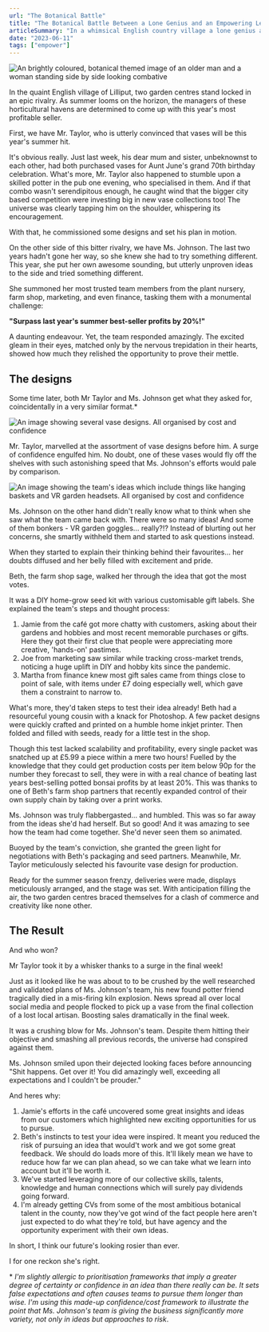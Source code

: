 ```yaml
---
url: "The Botanical Battle"
title: "The Botanical Battle Between a Lone Genius and an Empowering Leader"
articleSummary: "In a whimsical English country village a lone genius and an empowering leader compete for this summer's most profitable botanical gift. But who will triumph?"
date: "2023-06-11"
tags: ["empower"]
---
```


<image src="../media/2023-06-11_lilliput-botanical-battle-hero.png" alt="An brightly coloured, botanical themed image of an older man and a woman standing side by side looking combative">

In the quaint English village of Lilliput, two garden centres stand locked in an epic rivalry. As summer looms on the horizon, the managers of these horticultural havens are determined to come up with this year's most profitable seller.

First, we have Mr. Taylor, who is utterly convinced that vases will be this year's summer hit.

It's obvious really. Just last week, his dear mum and sister, unbeknownst to each other, had both purchased vases for Aunt June's grand 70th birthday celebration. What's more, Mr. Taylor also happened to stumble upon a skilled potter in the pub one evening, who specialised in them. And if that combo wasn't serendipitous enough, he caught wind that the bigger city based competition were investing big in new vase collections too! The universe was clearly tapping him on the shoulder, whispering its encouragement.

With that, he commissioned some designs and set his plan in motion.

On the other side of this bitter rivalry, we have Ms. Johnson. The last two years hadn't gone her way, so she knew she had to try something different. This year, she put her own awesome sounding, but utterly unproven ideas to the side and tried something different.

She summoned her most trusted team members from the plant nursery, farm shop, marketing, and even finance, tasking them with a monumental challenge:

**"Surpass last year's summer best-seller profits by 20%!"**

A daunting endeavour. Yet, the team responded amazingly. The excited gleam in their eyes, matched only by the nervous trepidation in their hearts, showed how much they relished the opportunity to prove their mettle.

## The designs

Some time later, both Mr Taylor and Ms. Johnson get what they asked for, coincidentally in a very similar format.\*

<image src="../media/2023-06-11_ taylor-ideas.png" alt="An image showing several vase designs. All organised by cost and confidence">

Mr. Taylor, marvelled at the assortment of vase designs before him. A surge of confidence engulfed him. No doubt, one of these vases would fly off the shelves with such astonishing speed that Ms. Johnson's efforts would pale by comparison.

<image src="../media/2023-06-11_johnson-ideas.png" alt="An image showing the team's ideas which include things like hanging baskets and VR garden headsets. All organised by cost and confidence">

Ms. Johnson on the other hand didn't really know what to think when she saw what the team came back with. There were so many ideas! And some of them bonkers - VR garden goggles... really?!? Instead of blurting out her concerns, she smartly withheld them and started to ask questions instead.

When they started to explain their thinking behind their favourites... her doubts diffused and her belly filled with excitement and pride.

Beth, the farm shop sage, walked her through the idea that got the most votes.

It was a DIY home-grow seed kit with various customisable gift labels. She explained the team's steps and thought process:

1. Jamie from the café got more chatty with customers, asking about their gardens and hobbies and most recent memorable purchases or gifts. Here they got their first clue that people were appreciating more creative, 'hands-on' pastimes.
2. Joe from marketing saw similar while tracking cross-market trends, noticing a huge uplift in DIY and hobby kits since the pandemic.
3. Martha from finance knew most gift sales came from things close to point of sale, with items under £7 doing especially well, which gave them a constraint to narrow to.

What's more, they'd taken steps to test their idea already! Beth had a resourceful young cousin with a knack for Photoshop. A few packet designs were quickly crafted and printed on a humble home inkjet printer. Then folded and filled with seeds, ready for a little test in the shop.

Though this test lacked scalability and profitability, every single packet was snatched up at £5.99 a piece within a mere two hours! Fuelled by the knowledge that they could get production costs per item below 90p for the number they forecast to sell, they were in with a real chance of beating last years best-selling potted bonsai profits by at least 20%. This was thanks to one of Beth's farm shop partners that recently expanded control of their own supply chain by taking over a print works.

Ms. Johnson was truly flabbergasted... and humbled. This was so far away from the ideas she'd had herself. But so good! And it was amazing to see how the team had come together. She'd never seen them so animated.

Buoyed by the team's conviction, she granted the green light for negotiations with Beth's packaging and seed partners. Meanwhile, Mr. Taylor meticulously selected his favourite vase design for production.

Ready for the summer season frenzy, deliveries were made, displays meticulously arranged, and the stage was set. With anticipation filling the air, the two garden centres braced themselves for a clash of commerce and creativity like none other.

## The Result

And who won?

Mr Taylor took it by a whisker thanks to a surge in the final week!

Just as it looked like he was about to to be crushed by the well researched and validated plans of Ms. Johnson's team, his new found potter friend tragically died in a mis-firing kiln explosion. News spread all over local social media and people flocked to pick up a vase from the final collection of a lost local artisan. Boosting sales dramatically in the final week.

It was a crushing blow for Ms. Johnson's team. Despite them hitting their objective and smashing all previous records, the universe had conspired against them.

Ms. Johnson smiled upon their dejected looking faces before announcing "Shit happens. Get over it! You did amazingly well, exceeding all expectations and I couldn't be prouder."

And heres why:

1. Jamie's efforts in the café uncovered some great insights and ideas from our customers which highlighted new exciting opportunities for us to pursue.
2. Beth's instincts to test your idea were inspired. It meant you reduced the risk of pursuing an idea that would't work and we got some great feedback. We should do loads more of this. It'll likely mean we have to reduce how far we can plan ahead, so we can take what we learn into account but it'll be worth it.
3. We've started leveraging more of our collective skills, talents, knowledge and human connections which will surely pay dividends going forward.
4. I'm already getting CVs from some of the most ambitious botanical talent in the county, now they've got wind of the fact people here aren't just expected to do what they're told, but have agency and the opportunity experiment with their own ideas.

In short, I think our future's looking rosier than ever.

I for one reckon she's right.

\* _I'm slightly allergic to prioritisation frameworks that imply a greater degree of certainty or confidence in an idea than there really can be. It sets false expectations and often causes teams to pursue them longer than wise. I'm using this made-up confidence/cost framework to illustrate the point that Ms. Johnson's team is giving the business significantly more variety, not only in ideas but approaches to risk_.
